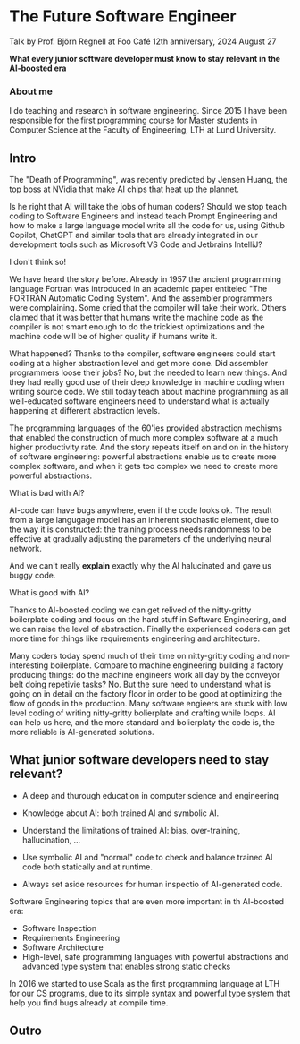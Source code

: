 # The Future Software Engineer

Talk by Prof. Björn Regnell at Foo Café 12th anniversary, 2024 August 27 

**What every junior software developer must know to stay relevant in the AI-boosted era**

### About me
I do teaching and research in software engineering. Since 2015 I have been responsible for the first programming course for Master students in Computer Science at the Faculty of Engineering, LTH at Lund University. 

## Intro

The "Death of Programming", was recently predicted by Jensen Huang, the top boss at NVidia that make AI chips that heat up the plannet.

Is he right that AI will take the jobs of human coders? Should we stop teach coding to Software Engineers and instead teach Prompt Engineering and how to make a large language model write all the code for us, using Github Copilot, ChatGPT and similar tools that are already integrated in our development tools such as Microsoft VS Code and Jetbrains IntelliJ?

I don't think so!

We have heard the story before. Already in 1957 the ancient programming language Fortran was introduced in an academic paper entiteled "The FORTRAN Automatic Coding System". And the assembler programmers were complaining. Some cried that the compiler will take their work. Others claimed that it was better that humans write the machine code as the compiler is not smart enough to do the trickiest optimizations and the machine code will be of higher quality if humans write it.

What happened? Thanks to the compiler, software engineers could start coding at a higher abstraction level and get more done. Did assembler programmers loose their jobs? No, but the needed to learn new things. And they had really good use of their deep knowledge in machine coding when writing source code. We still today teach about machine programming as all well-educated software engineers need to understand what is actually happening at different abstraction levels.

The programming languages of the 60'ies provided abstraction mechisms that enabled the construction of much more complex software at a much higher productivity rate. And the story repeats itself on and on in the history of software engineering: powerful abstractions enable us to create more complex software, and when it gets too complex we need to create more powerful abstractions.   

What is bad with AI?

AI-code can have bugs anywhere, even if the code looks ok. The result from a large langugage model has an inherent stochastic element, due to the way it is constructed: the training process needs randomness to be effective at gradually adjusting the parameters of the underlying neural network. 

And we can't really **explain** exactly why the AI halucinated and gave us buggy code. 

What is good with AI?

Thanks to AI-boosted coding we can get relived of the nitty-gritty boilerplate coding and focus on the hard stuff in Software Engineering, and we can raise the level of abstraction. Finally the experienced coders can get more time for things like requirements engineering and architecture. 

Many coders today spend much of their time on nitty-gritty coding and non-interesting boilerplate. Compare to machine engineering building a factory producing things: do the machine engineers work all day by the conveyor belt doing repetivie tasks? No. But the sure need to understand what is going on in detail on the factory floor in order to be good at optimizing the flow of goods in the production. Many software engieers are stuck with low level coding of writing nitty-gritty bolierplate and crafting while loops. AI can help us here, and the more standard and bolierplaty the code is, the more reliable is AI-generated solutions.

## What junior software developers need to stay relevant?

* A deep and thurough education in computer science and engineering

* Knowledge about AI: both trained AI and symbolic AI.
* Understand the limitations of trained AI: bias, over-training, hallucination, ... 
* Use symbolic AI and "normal" code to check and balance trained AI code both statically and at runtime.
* Always set aside resources for human inspectio of AI-generated code.

Software Engineering topics that are even more important in th AI-boosted era:
* Software Inspection
* Requirements Engineering
* Software Architecture
* High-level, safe programming languages with powerful abstractions and advanced type system that enables strong static checks

In 2016 we started to use Scala as the first programming language at LTH for our CS programs, due to its simple syntax and powerful type system that help you find bugs already at compile time.  

## Outro
